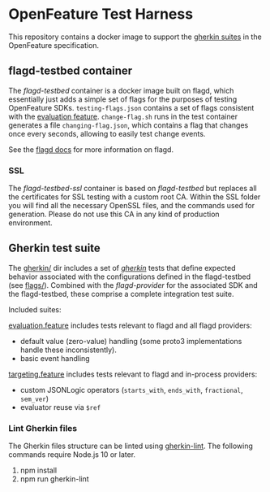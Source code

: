 # OpenFeature Test Harness

This repository contains a docker image to support the [gherkin suites](https://github.com/open-feature/spec/blob/main/specification/appendix-b-gherkin-suites.md) in the OpenFeature specification.

## flagd-testbed container

The _flagd-testbed_ container is a docker image built on flagd, which essentially just adds a simple set of flags for the purposes of testing OpenFeature SDKs.
`testing-flags.json` contains a set of flags consistent with the [evaluation feature](https://github.com/open-feature/spec/blob/main/specification/assets/gherkin/evaluation.feature).
`change-flag.sh` runs in the test container generates a file `changing-flag.json`, which contains a flag that changes once every seconds, allowing to easily test change events.

See the [flagd docs](https://flagd.dev/) for more information on flagd.

### SSL

The _flagd-testbed-ssl_ container is based on _flagd-testbed_ but replaces all the certificates for SSL testing with a custom root CA.
Within the SSL folder you will find all the necessary OpenSSL files, and the commands used for generation.
Please do not use this CA in any kind of production environment.

## Gherkin test suite

The [gherkin/](gherkin/) dir includes a set of [_gherkin_](https://cucumber.io/docs/gherkin/) tests that define expected behavior associated with the configurations defined in the flagd-testbed (see [flags/](flags/)).
Combined with the _flagd-provider_ for the associated SDK and the flagd-testbed, these comprise a complete integration test suite.

Included suites:

[evaluation.feature](gherkin/evaluation.feature) includes tests relevant to flagd and all flagd providers:
* default value (zero-value) handling (some proto3 implementations handle these inconsistently).
* basic event handling

[targeting.feature](gherkin/targeting.feature) includes tests relevant to flagd and in-process providers:
* custom JSONLogic operators (`starts_with`, `ends_with`, `fractional`, `sem_ver`)
* evaluator reuse via `$ref`


### Lint Gherkin files

The Gherkin files structure can be linted using [gherkin-lint](https://github.com/vsiakka/gherkin-lint). The following commands require Node.js 10 or later.

1. npm install
1. npm run gherkin-lint

